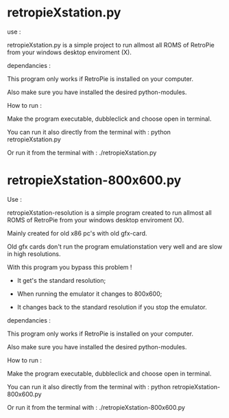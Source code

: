 # retropieXstation.py
use :

retropieXstation.py is a simple project to run allmost all ROMS of RetroPie from your windows desktop enviroment (X).

dependancies :

This program only works if RetroPie is installed on your computer.

Also make sure you have installed the desired python-modules.

How to run :

Make the program executable, dubbleclick and choose open in terminal.

You can run it also directly from the terminal with : python retropieXstation.py

Or run it from the terminal with : ./retropieXstation.py

# retropieXstation-800x600.py
Use : 

retropieXstation-resolution is a simple program created to run allmost all ROMS of RetroPie from your windows desktop enviroment (X).

Mainly created for old x86 pc's with old gfx-card.

Old gfx cards don't run the program emulationstation very well and are slow in high resolutions. 

With this program you bypass this problem !

- It get's the standard resolution;

- When running the emulator it changes to 800x600;

- It changes back to the standard resolution if you stop the emulator.

dependancies :

This program only works if RetroPie is installed on your computer.

Also make sure you have installed the desired python-modules.

How to run :

Make the program executable, dubbleclick and choose open in terminal.

You can run it also directly from the terminal with : python retropieXstation-800x600.py

Or run it from the terminal with : ./retropieXstation-800x600.py
